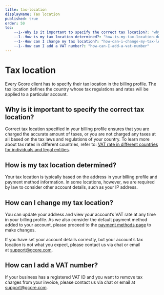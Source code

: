```yaml
---
title: tax-location
displayName: Tax location
published: true
order: 50
toc:
    --1--Why is it important to specify the correct tax location?: "why-is-it-important-to-specify-the-correct-tax-location"
    --1--How is my tax location determined?: "how-is-my-tax-location-determined"
    --1--How can I change my tax location?: "how-can-i-change-my-tax-location"
    --1--How can I add a VAT number?: "how-can-I-add-a-vat-number"
---
```


# Tax location

Every Gсore client has to specify their tax location in the billing profile. The tax location defines the country whose tax regulations and rates will be applied to a particular account.

## Why is it important to specify the correct tax location?

Correct tax location specified in your billing profile ensures that you are charged the accurate amount of taxes, or you are not charged any taxes at all based on the tax laws and regulations of your country. To learn more about tax rates in different countries, refer to: <a href="https://gcore.com/docs/account-settings/billing/vat-rates-in-different-countries-for-an-individual-and-legal-entity#for-eu-countries" target="_blank">VAT rate in different countries for individuals and legal entities</a>.  

## How is my tax location determined?

Your tax location is typically based on the address in your billing profile and payment method information. In some locations, however, we are required by law to consider other account details, such as your IP address.

## How can I change my tax location? 

You can update your address and view your account’s VAT rate at any time in your billing profile. As we also consider the default payment method added to your account, please proceed to the <a href="https://accounts.gcore.com/billing/payment-methods" target="_blank">payment methods page</a> to make changes.

If you have set your account details correctly, but your account’s tax location is not what you expect, please contact us via chat or email at [support@gcore.com](mailto:support@gcore.com). 

## How can I add a VAT number? 

If your business has a registered VAT ID and you want to remove tax charges from your invoice, please contact us via chat or email at [support@gcore.com](mailto:support@gcore.com).
